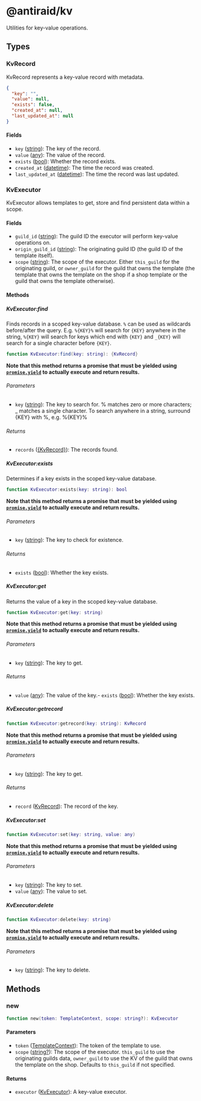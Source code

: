 # @antiraid/kv

Utilities for key-value operations.

## Types

<div id="type.KvRecord" />

### KvRecord

KvRecord represents a key-value record with metadata.

```json
{
  "key": "",
  "value": null,
  "exists": false,
  "created_at": null,
  "last_updated_at": null
}
```

#### Fields

- `key` ([string](#type.string)): The key of the record.
- `value` ([any](#type.any)): The value of the record.
- `exists` ([bool](#type.bool)): Whether the record exists.
- `created_at` ([datetime](#type.datetime)): The time the record was created.
- `last_updated_at` ([datetime](#type.datetime)): The time the record was last updated.


<div id="type.KvExecutor" />

### KvExecutor

KvExecutor allows templates to get, store and find persistent data within a scope.

#### Fields

- `guild_id` ([string](#type.string)): The guild ID the executor will perform key-value operations on.
- `origin_guild_id` ([string](#type.string)): The originating guild ID (the guild ID of the template itself).
- `scope` ([string](#type.string)): The scope of the executor. Either ``this_guild`` for the originating guild, or ``owner_guild`` for the guild that owns the template (the template that owns the template on the shop if a shop template or the guild that owns the template otherwise).


#### Methods

##### KvExecutor:find

Finds records in a scoped key-value database. ``%`` can be used as wildcards before/after the query. E.g. ``%{KEY}%`` will search for ``{KEY}`` anywhere in the string, ``%{KEY}`` will search for keys which end with ``{KEY}`` and ``_{KEY}`` will search for a single character before ``{KEY}``.

```lua
function KvExecutor:find(key: string): {KvRecord}
```

**Note that this method returns a promise that must be yielded using [`promise.yield`](#type.promise.yield) to actually execute and return results.**

###### Parameters

- `key` ([string](#type.string)): The key to search for. % matches zero or more characters; _ matches a single character. To search anywhere in a string, surround {KEY} with %, e.g. %{KEY}%

###### Returns

- `records` ([{KvRecord}](#type.KvRecord)): The records found.

##### KvExecutor:exists

Determines if a key exists in the scoped key-value database.

```lua
function KvExecutor:exists(key: string): bool
```

**Note that this method returns a promise that must be yielded using [`promise.yield`](#type.promise.yield) to actually execute and return results.**

###### Parameters

- `key` ([string](#type.string)): The key to check for existence.

###### Returns

- `exists` ([bool](#type.bool)): Whether the key exists.

##### KvExecutor:get

Returns the value of a key in the scoped key-value database.

```lua
function KvExecutor:get(key: string)
```

**Note that this method returns a promise that must be yielded using [`promise.yield`](#type.promise.yield) to actually execute and return results.**



###### Parameters

- `key` ([string](#type.string)): The key to get.


###### Returns

- `value` ([any](#type.any)): The value of the key.- `exists` ([bool](#type.bool)): Whether the key exists.
##### KvExecutor:getrecord

```lua
function KvExecutor:getrecord(key: string): KvRecord
```

**Note that this method returns a promise that must be yielded using [`promise.yield`](#type.promise.yield) to actually execute and return results.**



###### Parameters

- `key` ([string](#type.string)): The key to get.


###### Returns

- `record` ([KvRecord](#type.KvRecord)): The record of the key.
##### KvExecutor:set

```lua
function KvExecutor:set(key: string, value: any)
```

**Note that this method returns a promise that must be yielded using [`promise.yield`](#type.promise.yield) to actually execute and return results.**



###### Parameters

- `key` ([string](#type.string)): The key to set.
- `value` ([any](#type.any)): The value to set.

##### KvExecutor:delete

```lua
function KvExecutor:delete(key: string)
```

**Note that this method returns a promise that must be yielded using [`promise.yield`](#type.promise.yield) to actually execute and return results.**



###### Parameters

- `key` ([string](#type.string)): The key to delete.



## Methods

### new

```lua
function new(token: TemplateContext, scope: string?): KvExecutor
```

#### Parameters

- `token` ([TemplateContext](#type.TemplateContext)): The token of the template to use.
- `scope` ([string?](#type.string)): The scope of the executor. `this_guild` to use the originating guilds data, `owner_guild` to use the KV of the guild that owns the template on the shop. Defaults to `this_guild` if not specified.


#### Returns

- `executor` ([KvExecutor](#type.KvExecutor)): A key-value executor.
